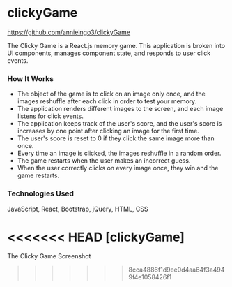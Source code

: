 # clickyGame
https://github.com/annielngo3/clickyGame

The Clicky Game is a React.js memory game. This application is broken into UI components, manages component state, and responds to user click events.

### How It Works
* The object of the game is to click on an image only once, and the images reshuffle after each click in order to test your memory.
* The application renders different images to the screen, and each image listens for click events.
* The application keeps track of the user's score, and the user's score is increases by one point after clicking an image for the first time. 
* The user's score is reset to 0 if they click the same image more than once.
* Every time an image is clicked, the images reshuffle in a random order.
* The game restarts when the user makes an incorrect guess.
* When the user correctly clicks on every image once, they win and the game restarts.

### Technologies Used
JavaScript, React, Bootstrap, jQuery, HTML, CSS

<<<<<<< HEAD
[clickyGame]
=======
The Clicky Game Screenshot
>>>>>>> 8cca4886f1d9ee0d4aa64f3a4949f4e1058426f1
